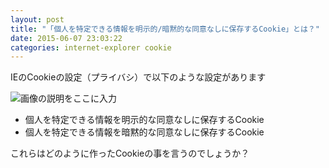 ```yaml
---
layout: post
title: "「個人を特定できる情報を明示的/暗黙的な同意なしに保存するCookie」とは？"
date: 2015-06-07 23:03:22
categories: internet-explorer cookie
---
```

<p>IEのCookieの設定（プライバシ）で以下のような設定があります</p>

<p><img src="https://i.stack.imgur.com/0mgxe.png" alt="画像の説明をここに入力"></p>

<ul>
<li>個人を特定できる情報を明示的な同意なしに保存するCookie</li>
<li>個人を特定できる情報を暗黙的な同意なしに保存するCookie</li>
</ul>

<p>これらはどのように作ったCookieの事を言うのでしょうか？</p>
